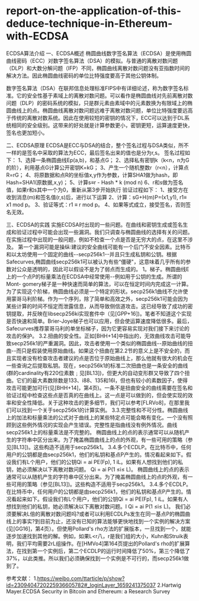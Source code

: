 # report-on-the-application-of-this-deduce-technique-in-Ethereum-with-ECDSA

ECDSA算法介绍
一、ECDSA概述
椭圆曲线数字签名算法（ECDSA）是使用椭圆曲线密码（ECC）对数字签名算法（DSA）的模拟。与普通的离散对数问题（DLP）和大数分解问题（IFP）不同，椭圆曲线离散对数问题没有亚指数时间的解决方法。因此椭圆曲线密码的单位比特强度要高于其他公钥体制。

数字签名算法（DSA）在联邦信息处理标准FIPS中有详细论述，称为数字签名标准。它的安全性基于素域上的离散对数问题。可以看作是椭圆曲线对先前离散对数问题（DLP）的密码系统的模拟，只是群元素由素域中的元素数换为有限域上的椭圆曲线上的点。椭圆曲线离散对数问题远难于离散对数问题，单位比特强度要远高于传统的离散对数系统。因此在使用较短的密钥的情况下，ECC可以达到于DL系统相同的安全级别。这带来的好处就是计算参数更小，密钥更短，运算速度更快，签名也更加短小。

二、ECDSA原理
ECDSA是ECC与DSA的结合，整个签名过程与DSA类似，所不一样的是签名中采取的算法为ECC，最后签名出来的值也是分为r,s。
签名过程如下：
1、选择一条椭圆曲线Ep(a,b)，和基点G；
2、选择私有密钥k（k<n，n为G的阶），利用基点G计算公开密钥K=kG；
3、产生一个随机整数r（r<n），计算点R=rG；
4、将原数据和点R的坐标值x,y作为参数，计算SHA1做为hash，即Hash=SHA1(原数据,x,y)；
5、计算s≡r - Hash * k (mod n)
6、r和s做为签名值，如果r和s其中一个为0，重新从第3步开始执行
验证过程如下：
1、接受方在收到消息(m)和签名值(r,s)后，进行以下运算
2、计算：sG+H(m)P=(x1,y1), r1≡ x1 mod p。
3、验证等式：r1 ≡ r mod p。
4、如果等式成立，接受签名，否则签名无效。

三、ECDSA的实践
实施ECDSA时出现的一些问题。在曲线和密钥生成或签名生成和验证过程中可能会出现一些漏洞。我们只调查与椭圆曲线的选择有关的问题。在实施过程中出现的一般问题，例如不检查一个点是否是无穷大的点，在这里不涉及。
第一个漏洞可能是操纵∶建议的安全曲线可能有一个后门不安全因素。比特币和以太坊使用一个固定的曲线--secp256k1--并且只生成私钥和公钥。根据Safecurves,椭圆曲线secp256k1可以被认为有些“僵硬"，这意味着几乎所有的参数对公众是透明的，因此可以假设不是为了弱点而生成的。
1。梯子。椭圆曲线E上的一个点P的标量乘法在ECDSA中经常使用--例如用于公钥的生成。所谓的Mont- gomery梯子是一种快速而简单的算法，可以在恒定时间内完成这一计算。为了实现这个阶梯，椭圆曲线必须是一个特定的形状。secp256k1曲线不允许使用蒙哥马利阶梯。作为一个序列，除了简单和高效之外，secp256k1可能会因为某些计算的时间不恒定而泄露信息，从而导致侧信道攻击。这已经导致了成功的密钥提取，并反映在libsecp256ki实现套件中（见[GPP+16])。笔者不知道这个实现是否快速和简单。Brier-Joye梯子也可以应用，但会使运算速度降低很多。最后，Safecurves推荐蒙哥马利的单坐标梯子，因为它更容易实现对我们接下来讨论的攻击的保护。
3.2.扭曲的安全性。正如[BHH+14]中指出的，无效曲线攻击可能导致secp256k1的严重漏洞。因此，攻击者使用一个类似的椭圆曲线--原始曲线的扭曲--而只是假装使用原始曲线。如果这个扭曲在第2.2节的意义上是不安全的，而且实现者没有检查攻击者建议的点是否位于原始曲线上，那么他就有很大的机会在一些查询之后提取私钥。现在，secp256k1的标准二次扭曲也是一条安全的曲线(群的cardinality有220位素数﹔见[BL13])，但更大的自动变形群又导致了四个扭曲。它们的最大素数除数是133、i88、135和16l，但也有较小的素数因子，使得攻击可能更加可行(见[BHH+14]，第4页)。一条不是扭曲安全的曲线需要在签名和验证过程中检查这些点是否真的在曲线上。这一点是可以做到的，但会使实现的效率和安全性降低。关于这种攻击的更多细节，我们可以参考[FLRVo8]，在那里我们可以找到一个关于secp256k1的计算实例。
3.3.完整性和不可分性。椭圆曲线上的加法和标量乘法的公式对于曲线上的某些特定点可能会略有变化。一个没有照顾到这些例外情况的实现会产生错误。完整性是指曲线没有例外情况。曲线secp256k1上的标量乘法是不完整的。
椭圆曲线上的点的表示通常可以从随机产生的字符串中区分出来。为了掩盖椭圆曲线上的点的外观，有一些可用的策略（参见[BL13])。这些构造不适用于secp256k1。
3.4.多个ECDLP。在比特币中，任何用户的公钥都是由secp256k1，他们的私钥和基点P产生的。情况看起来如下。假设我们有L个用户，他们的公钥Qi = ai PE(Fp), 1 iL。如果有人想找到他们的私钥，她必须解决以下离散对数问题。
Qi = ai P(1 ≤i≤ L)。
椭圆曲线上的点的表示通常可以从随机产生的字符串中区分出来。为了掩盖椭圆曲线上的点的外观，有一些可用的策略（参见[BL13])。这些构造不适用于secp256k1。
3.4.多个ECDLP。在比特币中，任何用户的公钥都是由secp256k1，他们的私钥和基点P产生的。情况看起来如下。假设我们有L个用户，他们的公钥Qi = ai PE(Fp), 1 iL。如果有人想找到他们的私钥，她必须解决以下离散对数问题。l
Qi = ai P(1 ≤i≤ L)。
我们必须要解决L倍的离散对数问题吗?或者可以利用ECDLPs发生在同一基点P的椭圆曲线上的事实?到目前为止，还没有已知的算法能够更快地找到一个实例的解决方案(见[GG16]，第4页）。但使用Pollard's rho方法的扩展版本，一旦找到一个，就能逐步加速找到其他的解。例如，如果L<r八，r是我们组的大小，Kuhn和Struik表明，我们平均需要2rL组操作。在[HMVo4]第164页提出的Pollard's rho的扩展算法，在找到第一个实例后，第二个ECDLP的运行时间降低了50%，第三个降低了37%，以此类推。所以我们必须确保找到一个实例是不可行的，而secp256k1做到了。

参考文献：
1.https://weibo.com/ttarticle/p/show?id=2309404720225936605782#_loginLayer_1659241375037
2.Hartwig Mayer.ECDSA Security in Bitcoin and Ethereum: a Research Survey  
